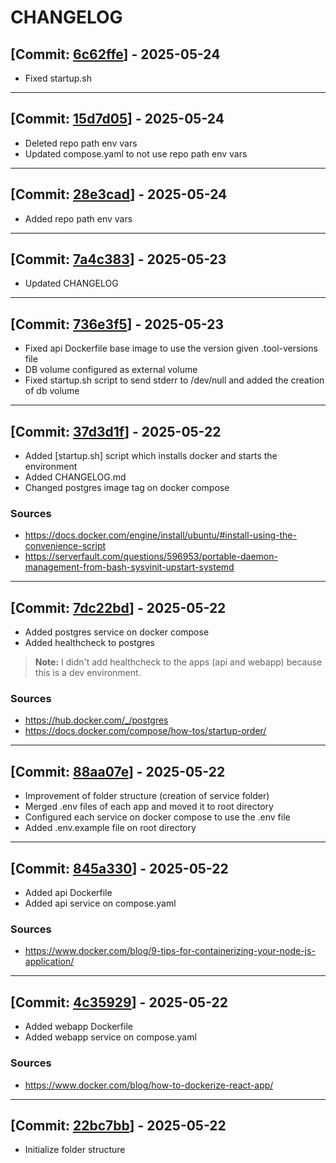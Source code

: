 # CHANGELOG

## [Commit: [6c62ffe](https://github.com/byFrederick/dev-env/commit/6c62ffee02a35edfe9f3914a433befa6d5e85492)] - 2025-05-24

- Fixed startup.sh

---

## [Commit: [15d7d05](https://github.com/byFrederick/dev-env/commit/15d7d059963056103a469941f42041359727b969)] - 2025-05-24

- Deleted repo path env vars
- Updated compose.yaml to not use repo path env vars

---

## [Commit: [28e3cad](https://github.com/byFrederick/dev-env/commit/28e3cad3ce8038c074657be2f9d0a93a2436530d)] - 2025-05-24

- Added repo path env vars

---

## [Commit: [7a4c383](https://github.com/byFrederick/dev-env/commit/7a4c383adc91b15b8f3bb532fd4372b01d8207ce)] - 2025-05-23

- Updated CHANGELOG

---

## [Commit: [736e3f5](https://github.com/byFrederick/dev-env/commit/736e3f59dd5c46e3b7b2b55a2af3b5740c990ebd)] - 2025-05-23

- Fixed api Dockerfile base image to use the version given .tool-versions file
- DB volume configured as external volume
- Fixed startup.sh script to send stderr to /dev/null and added the creation of db volume

---

## [Commit: [37d3d1f](https://github.com/byFrederick/dev-env/commit/37d3d1f7fc81e649a891d398b2313d2fc9ec53cb)] - 2025-05-22

- Added [startup.sh] script which installs docker and starts the environment
- Added CHANGELOG.md
- Changed postgres image tag on docker compose

### Sources

- https://docs.docker.com/engine/install/ubuntu/#install-using-the-convenience-script
- https://serverfault.com/questions/596953/portable-daemon-management-from-bash-sysvinit-upstart-systemd

---

## [Commit: [7dc22bd](https://github.com/byFrederick/dev-env/commit/7dc22bd7e944ddb626788138876be23a78b516be)] - 2025-05-22

- Added postgres service on docker compose
- Added healthcheck to postgres

> **Note:** I didn't add healthcheck to the apps (api and webapp) because this is a dev environment.

### Sources

- https://hub.docker.com/_/postgres
- https://docs.docker.com/compose/how-tos/startup-order/

---

## [Commit: [88aa07e](https://github.com/byFrederick/dev-env/commit/88aa07e07eee513e9f4106169eeb879fa9fcca03)] - 2025-05-22

- Improvement of folder structure (creation of service folder)
- Merged .env files of each app and moved it to root directory
- Configured each service on docker compose to use the .env file
- Added .env.example file on root directory

---

## [Commit: [845a330](https://github.com/byFrederick/dev-env/commit/845a330ef4d047aed142e323fcaafe4b7c708bf8)] - 2025-05-22

- Added api Dockerfile
- Added api service on compose.yaml

### Sources

- https://www.docker.com/blog/9-tips-for-containerizing-your-node-js-application/

---

## [Commit: [4c35929](https://github.com/byFrederick/dev-env/commit/4c35929976d01fce7e8f190fe9c57ad442f5ea5d)] - 2025-05-22

- Added webapp Dockerfile
- Added webapp service on compose.yaml

### Sources

- https://www.docker.com/blog/how-to-dockerize-react-app/

---

## [Commit: [22bc7bb](https://github.com/byFrederick/dev-env/commit/22bc7bb2cebdb1fc0fd1a72b2e0732881d7acdd9)] - 2025-05-22

- Initialize folder structure